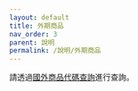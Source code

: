 ```yaml
---
layout: default
title: 外期商品
nav_order: 3
parent: 說明
permalink: /說明/外期商品
--- 
```


請透過[國外商品代碼查詢](
https://messagebus.pfctrade.com:9998/foreignfuturemarginquery)進行查詢。